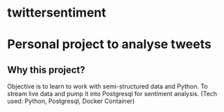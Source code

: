 # twittersentiment
<h1>Personal project to analyse tweets</h1>

<h2>Why this project?</h2>
Objective is to learn to work with semi-structured data and Python. To stream live data and pump it into Postgresql for sentiment analysis. (Tech used: Python, Postgresql, Docker Container)

